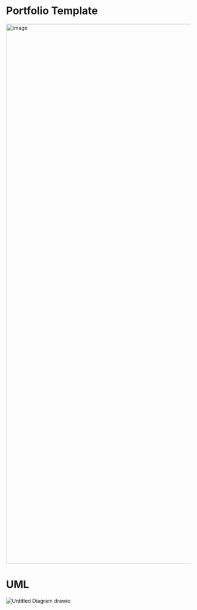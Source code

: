 # Portfolio Template
<img width="1470" alt="image" src="https://github.com/user-attachments/assets/a59526f9-276d-488f-b339-0a47f87e2e26" />

# UML
![Untitled Diagram drawio](https://github.com/user-attachments/assets/ce599c72-a637-4de7-9175-d08fca12f955)
